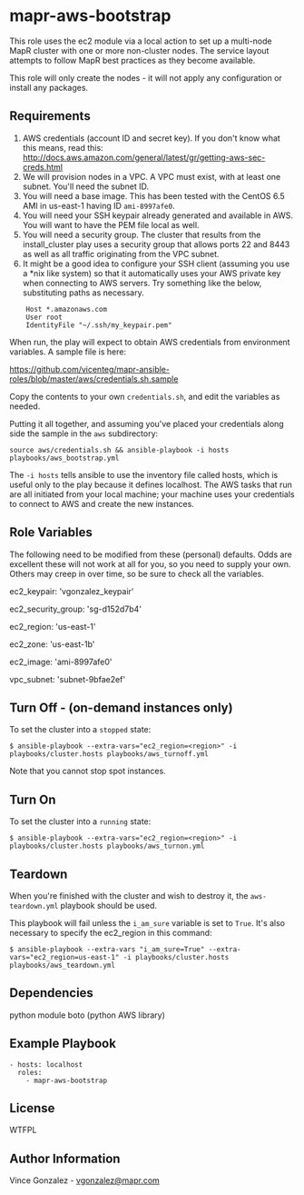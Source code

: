 mapr-aws-bootstrap
========

This role uses the ec2 module via a local action to set up a multi-node MapR cluster with one or more non-cluster nodes. The service layout attempts to follow MapR best practices as they become available.

This role will only create the nodes - it will not apply any configuration or install any packages. 

Requirements
------------

1. AWS credentials (account ID and secret key). If you don't know what this means, read this: http://docs.aws.amazon.com/general/latest/gr/getting-aws-sec-creds.html
2. We will provision nodes in a VPC. A VPC must exist, with at least one subnet. You'll need the subnet ID.
3. You will need a base image. This has been tested with the CentOS 6.5 AMI in us-east-1 having ID `ami-8997afe0`.
4. You will need your SSH keypair already generated and available in AWS. You will want to have the PEM file local as well.
5. You will need a security group. The cluster that results from the install_cluster play uses a security group that allows ports 22 and 8443 as well as all traffic originating from the VPC subnet.
6. It might be a good idea to configure your SSH client (assuming you use a *nix like system) so that it automatically uses your AWS private key when connecting to AWS servers. Try something like the below, substituting paths as necessary.
```
    Host *.amazonaws.com
    User root
    IdentityFile "~/.ssh/my_keypair.pem"
```

When run, the play will expect to obtain AWS credentials from environment variables. A sample file is here:

https://github.com/vicenteg/mapr-ansible-roles/blob/master/aws/credentials.sh.sample

Copy the contents to your own `credentials.sh`, and edit the variables as needed.

Putting it all together, and assuming you've placed your credentials along side the sample in the `aws` subdirectory:

```
source aws/credentials.sh && ansible-playbook -i hosts playbooks/aws_bootstrap.yml
```

The `-i hosts` tells ansible to use the inventory file called hosts, which is useful only to the play because it defines localhost. The AWS tasks that run are all initiated from your local machine; your machine uses your credentials to connect to AWS and create the new instances.

Role Variables
--------------

The following need to be modified from these (personal) defaults. Odds are excellent these will not work at all for you, so you need to supply your own. Others may creep in over time, so be sure to check all the variables.

ec2_keypair: 'vgonzalez_keypair'

ec2_security_group: 'sg-d152d7b4'

ec2_region: 'us-east-1'

ec2_zone: 'us-east-1b'

ec2_image: 'ami-8997afe0'

vpc_subnet: 'subnet-9bfae2ef'


Turn Off - (on-demand instances only)
------------

To set the cluster into a `stopped` state:

```
$ ansible-playbook --extra-vars="ec2_region=<region>" -i playbooks/cluster.hosts playbooks/aws_turnoff.yml
```

Note that you cannot stop spot instances.

Turn On 
------------

To set the cluster into a `running` state:

```
$ ansible-playbook --extra-vars="ec2_region=<region>" -i playbooks/cluster.hosts playbooks/aws_turnon.yml
```

Teardown
------------

When you're finished with the cluster and wish to destroy it, the `aws-teardown.yml` playbook should be used.

This playbook will fail unless the `i_am_sure` variable is set to `True`. It's also necessary to specify the ec2_region in this command:

```
$ ansible-playbook --extra-vars "i_am_sure=True" --extra-vars="ec2_region=us-east-1" -i playbooks/cluster.hosts playbooks/aws_teardown.yml
```

Dependencies
------------

python module boto (python AWS library)

Example Playbook
-------------------------

```
- hosts: localhost
  roles:
    - mapr-aws-bootstrap
```

License
-------

WTFPL

Author Information
------------------

Vince Gonzalez - vgonzalez@mapr.com
